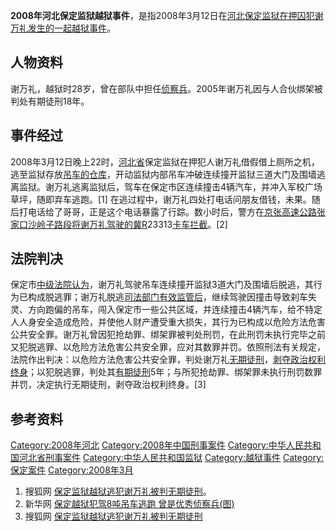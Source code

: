**2008年河北保定监狱越狱事件**，是指2008年3月12日在[河北](https://zh.wikipedia.org/wiki/河北 "wikilink")[保定监狱在押囚犯](https://zh.wikipedia.org/wiki/保定监狱 "wikilink")[谢万礼发生的一起](https://zh.wikipedia.org/wiki/谢万礼 "wikilink")[越狱事件](https://zh.wikipedia.org/wiki/越狱 "wikilink")。

## 人物资料

谢万礼，越狱时28岁，曾在部队中担任[侦察兵](https://zh.wikipedia.org/wiki/侦察 "wikilink")。2005年谢万礼因与人合伙绑架被判处有期徒刑18年。

## 事件经过

2008年3月12日晚上22时，[河北省](../Page/河北省.md "wikilink")保定监狱在押犯人谢万礼借假借上厕所之机，逃至监狱存放[吊车的仓库](https://zh.wikipedia.org/wiki/起重機 "wikilink")，开动监狱内部吊车冲破连续撞开监狱三道大门及围墙逃离监狱。谢万礼逃离监狱后，驾车在保定市区连续撞击4辆汽车，并冲入军校广场草坪，随即弃车逃跑。\[1\] 在逃过程中，谢万礼四处打电话问朋友借钱，未果。随后打电话给了哥哥，正是这个电话暴露了行踪。数小时后，警方在[京张高速公路张家口沙岭子路段将谢万礼驾驶的冀R](https://zh.wikipedia.org/wiki/京张高速公路 "wikilink")23313[卡车拦截](https://zh.wikipedia.org/wiki/卡车 "wikilink")。\[2\]

## 法院判决

保定市[中级法院认为](https://zh.wikipedia.org/wiki/中级法院 "wikilink")，谢万礼驾驶吊车连续撞开监狱3道大门及围墙后脱逃，其行为已构成脱逃罪；谢万礼脱逃[司法部门有效监管后](https://zh.wikipedia.org/wiki/司法部门 "wikilink")，继续驾驶因撞击导致刹车失灵、方向跑偏的吊车，闯入保定市一些公共区域，并连续撞击4辆汽车，给不特定人人身安全造成危险，并使他人财产遭受重大损失，其行为已构成以危险方法危害公共安全罪。谢万礼曾因犯抢劫罪、绑架罪被判处刑罚，在此刑罚未执行完毕之前又犯脱逃罪、以危险方法危害公共安全罪，应对其数罪并罚。依照刑法有关规定，法院作出判决：以危险方法危害公共安全罪，判处谢万礼[无期徒刑](https://zh.wikipedia.org/wiki/无期徒刑 "wikilink")，[剥夺政治权利终身](https://zh.wikipedia.org/wiki/剥夺政治权利终身 "wikilink")；以犯脱逃罪，判处其[有期徒刑](../Page/有期徒刑.md "wikilink")5年；与所犯抢劫罪、绑架罪未执行刑罚数罪并罚，决定执行无期徒刑，剥夺政治权利终身。\[3\]

## 参考资料

[Category:2008年河北](https://zh.wikipedia.org/wiki/Category:2008年河北 "wikilink") [Category:2008年中国刑事案件](https://zh.wikipedia.org/wiki/Category:2008年中国刑事案件 "wikilink") [Category:中华人民共和国河北省刑事案件](https://zh.wikipedia.org/wiki/Category:中华人民共和国河北省刑事案件 "wikilink") [Category:中华人民共和国监狱](https://zh.wikipedia.org/wiki/Category:中华人民共和国监狱 "wikilink") [Category:越狱事件](https://zh.wikipedia.org/wiki/Category:越狱事件 "wikilink") [Category:保定案件](https://zh.wikipedia.org/wiki/Category:保定案件 "wikilink") [Category:2008年3月](https://zh.wikipedia.org/wiki/Category:2008年3月 "wikilink")

1.  搜狐网 [保定监狱越狱逃犯谢万礼被判无期徒刑](http://news.sohu.com/20080724/n258351453.shtml)。
2.  新华网 [保定越狱犯驾8吨吊车逃跑 曾是优秀侦察兵(图)](http://news.xinhuanet.com/legal/2008-03/27/content_7869375.htm)
3.  搜狐网 [保定监狱越狱逃犯谢万礼被判无期徒刑](http://news.sohu.com/20080724/n258351453.shtml)